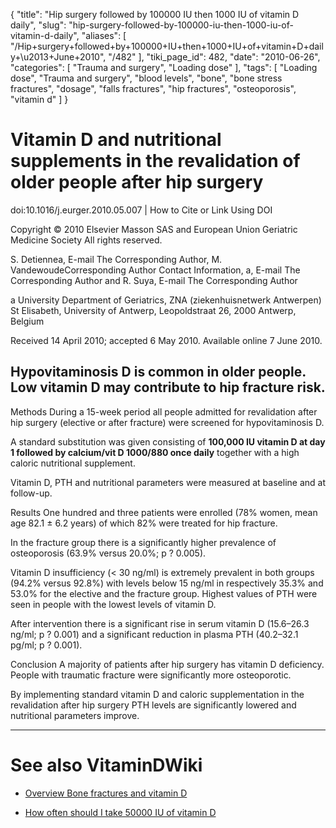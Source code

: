 {
    "title": "Hip surgery followed by 100000 IU then 1000 IU of vitamin D daily",
    "slug": "hip-surgery-followed-by-100000-iu-then-1000-iu-of-vitamin-d-daily",
    "aliases": [
        "/Hip+surgery+followed+by+100000+IU+then+1000+IU+of+vitamin+D+daily+\u2013+June+2010",
        "/482"
    ],
    "tiki_page_id": 482,
    "date": "2010-06-26",
    "categories": [
        "Trauma and surgery",
        "Loading dose"
    ],
    "tags": [
        "Loading dose",
        "Trauma and surgery",
        "blood levels",
        "bone",
        "bone stress fractures",
        "dosage",
        "falls fractures",
        "hip fractures",
        "osteoporosis",
        "vitamin d"
    ]
}


# Vitamin D and nutritional supplements in the revalidation of older people after hip surgery

doi:10.1016/j.eurger.2010.05.007 | How to Cite or Link Using DOI

Copyright © 2010 Elsevier Masson SAS and European Union Geriatric Medicine Society All rights reserved.

S. Detiennea, E-mail The Corresponding Author, M. VandewoudeCorresponding Author Contact Information, a, E-mail The Corresponding Author and R. Suya, E-mail The Corresponding Author

a University Department of Geriatrics, ZNA (ziekenhuisnetwerk Antwerpen) St Elisabeth, University of Antwerp, Leopoldstraat 26, 2000 Antwerp, Belgium

Received 14 April 2010; accepted 6 May 2010. Available online 7 June 2010.

## Hypovitaminosis D is common in older people. Low vitamin D may contribute to hip fracture risk.

Methods During a 15-week period all people admitted for revalidation after hip surgery (elective or after fracture) were screened for hypovitaminosis D. 

A standard substitution was given consisting of  **100,000 IU vitamin D at day 1 followed by calcium/vit D 1000/880 once daily**  together with a high caloric nutritional supplement. 

Vitamin D, PTH and nutritional parameters were measured at baseline and at follow-up.

Results One hundred and three patients were enrolled (78% women, mean age 82.1 ± 6.2 years) of which 82% were treated for hip fracture. 

In the fracture group there is a significantly higher prevalence of osteoporosis (63.9% versus 20.0%; p ? 0.005). 

Vitamin D insufficiency (< 30 ng/ml) is extremely prevalent in both groups (94.2% versus 92.8%) with levels below 15 ng/ml in respectively 35.3% and 53.0% for the elective and the fracture group. Highest values of PTH were seen in people with the lowest levels of vitamin D. 

After intervention there is a significant rise in serum vitamin D (15.6–26.3 ng/ml; p ? 0.001) and a significant reduction in plasma PTH (40.2–32.1 pg/ml; p ? 0.001).

Conclusion  A majority of patients after hip surgery has vitamin D deficiency. People with traumatic fracture were significantly more osteoporotic. 

By implementing standard vitamin D and caloric supplementation in the revalidation after hip surgery PTH levels are significantly lowered and nutritional parameters improve.

- - - - - - - - - - - - - - - - - - 

# See also VitaminDWiki

* [Overview Bone fractures and vitamin D](/tags/overview-bone-fractures-and-vitamin-d.html)

* [How often should I take 50000 IU of vitamin D](/tags/how-often-should-i-take-50000-iu-of-vitamin-d.html)